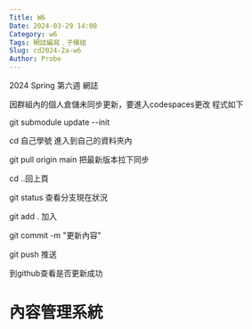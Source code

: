 ```yaml
---
Title: W6
Date: 2024-03-29 14:00
Category: w6
Tags: 網誌編寫﹐子模組
Slug: cd2024-2a-w6
Author: Probe
---
```


2024 Spring 第六週 網誌

因群組內的個人倉儲未同步更新，要進入codespaces更改
程式如下

git submodule update --init

cd 自己學號 進入到自己的資料夾內

git pull origin main 把最新版本拉下同步

cd ..回上頁

git status 查看分支現在狀況

git add . 加入

git commit -m "更新內容"

git push 推送

到github查看是否更新成功

<!-- PELICAN_END_SUMMARY -->

# 內容管理系統
